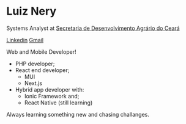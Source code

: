 # Luiz Nery 

Systems Analyst at [Secretaria de Desenvolvimento Agrário do Ceará](http://www.sda.ce.gov.br)

[Linkedin](https://www.linkedin.com/in/luiznery/) 
[Gmail](mailto:luizcarlosnv@gmail.com)

Web and Mobile Developer!

- PHP developer;
- React end developer;
  - MUI
  - Next.js
- Hybrid app developer with:
  - Ionic Framework and;
  - React Native (still learning)

Always learning something new and chasing challanges.
